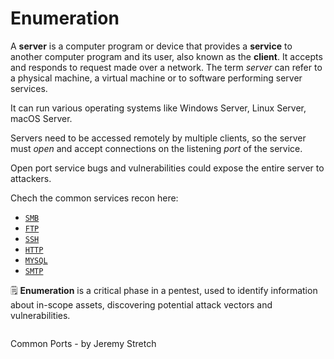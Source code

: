 # Enumeration

A **server** is a computer program or device that provides a **service** to another computer program and its user, also known as the **client**. It accepts and responds to request made over a network. The term _server_ can refer to a physical machine, a virtual machine or to software performing server services.

It can run various operating systems like Windows Server, Linux Server, macOS Server.

Servers need to be accessed remotely by multiple clients, so the server must _open_ and accept connections on the listening _port_ of the service.

Open port service bugs and vulnerabilities could expose the entire server to attackers.

Chech the common services recon here:

* [`SMB`](https://blog.syselement.com/ine/courses/ejpt/assessment-methodologies/3-enumeration/smb-enum)
* [`FTP`](https://blog.syselement.com/ine/courses/ejpt/assessment-methodologies/3-enumeration/ftp-enum)
* [`SSH`](https://blog.syselement.com/ine/courses/ejpt/assessment-methodologies/3-enumeration/ssh-enum)
* [`HTTP`](https://blog.syselement.com/ine/courses/ejpt/assessment-methodologies/3-enumeration/http-enum)
* [`MYSQL`](https://blog.syselement.com/ine/courses/ejpt/assessment-methodologies/3-enumeration/mysql-enum)
* [`SMTP`](https://blog.syselement.com/ine/courses/ejpt/assessment-methodologies/3-enumeration/smtp-enum)



🗒️ **Enumeration** is a critical phase in a pentest, used to identify information about in-scope assets, discovering potential attack vectors and vulnerabilities.

<figure><img src="https://blog.syselement.com/~gitbook/image?url=https%3A%2F%2F1996978447-files.gitbook.io%2F%7E%2Ffiles%2Fv0%2Fb%2Fgitbook-x-prod.appspot.com%2Fo%2Fspaces%252FlhjuckuLbvBn36EoFL7P%252Fuploads%252Fgit-blob-8378a17a9294a1117cd1134c456761dbbde03bce%252Fimage-20230211104550784.png%3Falt%3Dmedia&#x26;width=768&#x26;dpr=4&#x26;quality=100&#x26;sign=21cb617a&#x26;sv=1" alt=""><figcaption></figcaption></figure>

Common Ports - by Jeremy Stretch
